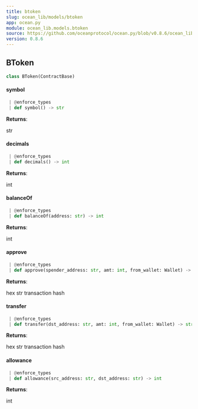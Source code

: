 ```yaml
---
title: btoken
slug: ocean_lib/models/btoken
app: ocean.py
module: ocean_lib.models.btoken
source: https://github.com/oceanprotocol/ocean.py/blob/v0.8.6/ocean_lib/models/btoken.py
version: 0.8.6
---
```

## BToken

```python
class BToken(ContractBase)
```

#### symbol

```python
 | @enforce_types
 | def symbol() -> str
```

**Returns**:

str

#### decimals

```python
 | @enforce_types
 | def decimals() -> int
```

**Returns**:

int

#### balanceOf

```python
 | @enforce_types
 | def balanceOf(address: str) -> int
```

**Returns**:

int

#### approve

```python
 | @enforce_types
 | def approve(spender_address: str, amt: int, from_wallet: Wallet) -> str
```

**Returns**:

hex str transaction hash

#### transfer

```python
 | @enforce_types
 | def transfer(dst_address: str, amt: int, from_wallet: Wallet) -> str
```

**Returns**:

hex str transaction hash

#### allowance

```python
 | @enforce_types
 | def allowance(src_address: str, dst_address: str) -> int
```

**Returns**:

int

